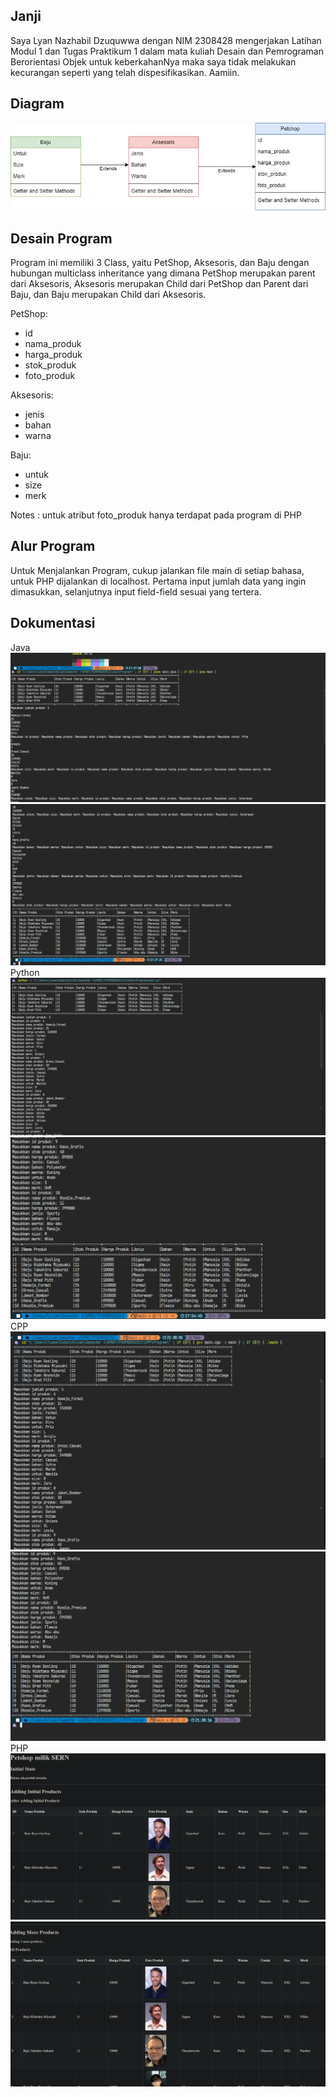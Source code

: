 ## Janji

Saya Lyan Nazhabil Dzuquwwa dengan NIM 2308428 mengerjakan Latihan Modul 1 dan Tugas Praktikum 1 dalam mata kuliah Desain dan Pemrograman Berorientasi Objek untuk keberkahanNya maka saya tidak melakukan kecurangan seperti yang telah dispesifikasikan. Aamiin.

## Diagram
![diagram](tp2dpbo.drawio.png)

## Desain Program
Program ini memiliki 3 Class, yaitu PetShop, Aksesoris, dan Baju dengan hubungan multiclass inheritance yang dimana PetShop merupakan parent dari Aksesoris, Aksesoris merupakan Child dari PetShop dan Parent dari Baju, dan Baju merupakan Child dari Aksesoris.

PetShop:
- id
- nama_produk
- harga_produk
- stok_produk
- foto_produk

Aksesoris:
- jenis
- bahan
- warna

Baju:
- untuk
- size
- merk

Notes : untuk atribut foto_produk hanya terdapat pada program di PHP

## Alur Program

Untuk Menjalankan Program, cukup jalankan file main di setiap bahasa, untuk PHP dijalankan di localhost. Pertama input jumlah data yang ingin dimasukkan, selanjutnya input field-field sesuai yang tertera.

## Dokumentasi
Java
![foto dokumentasi](Java/Dokumentasi/java1.png)
![foto dokumentasi](Java/Dokumentasi/java2.png)
Python
![foto dokumentasi](Python/Dokumentasi/python1.png)
![foto dokumentasi](Python/Dokumentasi/python2.png)
CPP
![foto dokumentasi](CPP/Dokumentasi/cpp1.png)
![foto dokumentasi](CPP/Dokumentasi/cpp2.png)
PHP
![foto dokumentasi](PHP/Dokumentasi/php1.png)
![foto dokumentasi](PHP/Dokumentasi/php2.png)
